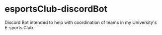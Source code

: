# esportsClub-discordBot
Discord Bot intended to help with coordination of teams in my University's E-sports Club
